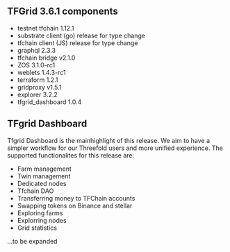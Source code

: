 ## TFGrid 3.6.1 components
 - testnet tfchain 1.12.1
 - substrate client (go) release for type change
 - tfchain client (JS) release for type change
 - graphql 2.3.3
 - tfchain bridge v2.1.0
 - ZOS 3.1.0-rc1
 - weblets 1.4.3-rc1
 - terraform 1.2.1
 - gridproxy v1.5.1
 - explorer 3.2.2
 - tfgrid_dashboard 1.0.4


## TFgrid Dashboard
Tfgrid Dashboard is the mainhighlight of this release. We aim to have a simpler workflow for our Threefold users and more unified experience. The supported functionalites for this release are:
- Farm management
- Twin management
- Dedicated nodes
- Tfchain DAO
- Transferring money to TFChain accounts
- Swapping tokens on Binance and stellar
- Exploring farms
- Explorring nodes
- Grid statistics

...to be expanded
